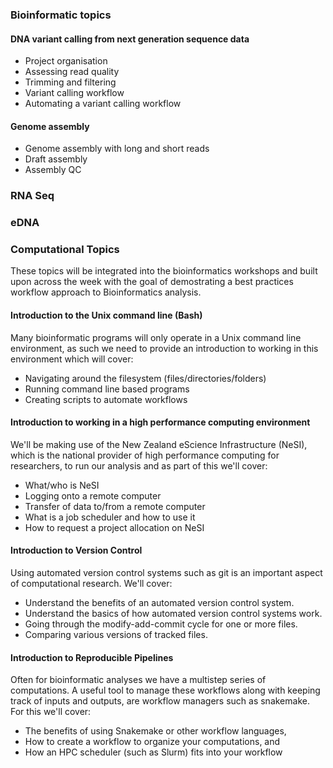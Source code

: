 ### Bioinformatic topics

#### DNA variant calling from next generation sequence data

- Project organisation
- Assessing read quality
- Trimming and filtering
- Variant calling workflow
- Automating a variant calling workflow

#### Genome assembly

- Genome assembly with long and short reads
- Draft assembly
- Assembly QC

### RNA Seq

### eDNA

### Computational Topics

These topics will be integrated into the bioinformatics workshops and built upon across the week with the goal of demostrating a best practices workflow approach to Bioinformatics analysis.

#### Introduction to the Unix command line (Bash)

Many bioinformatic programs will only operate in a Unix command line environment, as such we need to provide an introduction to working in this environment which will cover:

- Navigating around the filesystem (files/directories/folders)
- Running command line based programs
- Creating scripts to automate workflows

#### Introduction to working in a high performance computing environment

We'll be making use of the New Zealand eScience Infrastructure (NeSI), which is the national provider of high performance computing for researchers, to run our analysis and as part of this we'll cover:

- What/who is NeSI
- Logging onto a remote computer
- Transfer of data to/from a remote computer
- What is a job scheduler and how to use it
- How to request a project allocation on NeSI

#### Introduction to Version Control

Using automated version control systems such as git is an important aspect of computational research. We'll cover:

- Understand the benefits of an automated version control system.
- Understand the basics of how automated version control systems work.
- Going through the modify-add-commit cycle for one or more files.
- Comparing various versions of tracked files.

#### Introduction to Reproducible Pipelines

Often for bioinformatic analyses we have a multistep series of computations. A useful tool to manage these workflows along with keeping track of inputs and outputs, are workflow managers such as snakemake. For this we'll cover:

- The benefits of using Snakemake or other workflow languages,
- How to create a workflow to organize your computations, and
- How an HPC scheduler (such as Slurm) fits into your workflow

